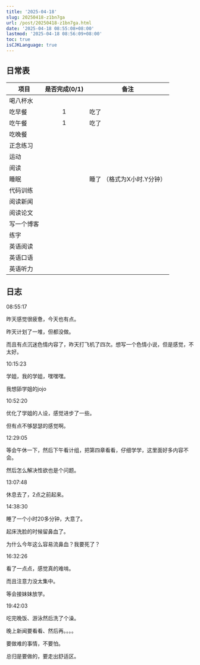 ```yaml
---
title: '2025-04-18'
slug: 20250418-z1bn7ga
url: /post/20250418-z1bn7ga.html
date: '2025-04-18 08:55:08+08:00'
lastmod: '2025-04-18 08:56:09+08:00'
toc: true
isCJKLanguage: true
---
```






## 日常表

|项目|是否完成(0/1)|备注|
| ------------| :-------------: | -----------------------------|
|喝八杯水|||
|吃早餐|1|吃了|
|吃午餐|1|吃了|
|吃晚餐|||
|正念练习|||
|运动|||
|阅读|||
|睡眠||睡了  （格式为X小时.Y分钟）|
|代码训练|||
|阅读新闻|||
|阅读论文|||
|写一个博客|||
|练字|||
|英语阅读|||
|英语口语|||
|英语听力|||

## 日志

08:55:17

昨天感觉很疲惫，今天也有点。

昨天计划了一堆，但都没做。

而且有点沉迷色情内容了，昨天打飞机了四次。想写一个色情小说，但是感觉，不太好。

10:15:23

学姐，我的学姐，嘿嘿嘿。

我想舔学姐的jojo

10:52:20

优化了学姐的人设，感觉进步了一些。

但有点不够瑟瑟的感觉啊。

12:29:05

等会午休一下，然后下午看计组，把第四章看看，仔细学学，这里面好多内容不会。

然后怎么解决性欲也是个问题。

13:07:48

休息去了，2点之前起来。

14:38:30

睡了一个小时20多分钟，大意了。

起床洗脸的时候留鼻血了。

为什么今年这么容易流鼻血？我要死了？

16:32:26

看了一点点，感觉真的难啃。

而且注意力没太集中。

等会接妹妹放学。

19:42:03

吃完晚饭、游泳然后洗了个澡。

晚上新闻要看看、然后再。。。。

要做难的事情，不要怕。

总归是要做的，要走出舒适区。
